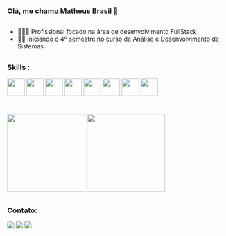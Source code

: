 ### Olá, me chamo Matheus Brasil 👋
##
- 👨🏼‍💻 Profissional focado na área de desenvolvimento FullStack
- 👨‍🎓 Iniciando o 4º semestre no curso de Análise e Desenvolvimento de Sistemas
##

### Skills :

<div>  
   <img height="40" width="40" src="https://cdn.jsdelivr.net/gh/devicons/devicon/icons/javascript/javascript-original.svg" />
   <img height="40" width="40" src="https://cdn.jsdelivr.net/gh/devicons/devicon/icons/html5/html5-original.svg" />
   <img height="40" width="40" src="https://cdn.jsdelivr.net/gh/devicons/devicon/icons/css3/css3-original.svg" />
   <img height="40" width="40" src="https://cdn.jsdelivr.net/gh/devicons/devicon/icons/spring/spring-original.svg" /> 
   <img height="40" width="40" src="https://cdn.jsdelivr.net/gh/devicons/devicon/icons/git/git-original.svg" />
   <img height="40" width="40" src="https://cdn.jsdelivr.net/gh/devicons/devicon/icons/nodejs/nodejs-original.svg" />             
   <img height="40" width="40" src="https://cdn.jsdelivr.net/gh/devicons/devicon/icons/mysql/mysql-original.svg" />   
   <img height="40" width="40" src="https://cdn.jsdelivr.net/gh/devicons/devicon/icons/java/java-original.svg" />              
</div>

#

<div>
  
<img height="180cm" src="https://github-readme-stats.vercel.app/api?username=matheus-brasil11&show_icons=true&theme=dracula">
<img height="180cm" src="https://github-readme-stats.vercel.app/api/top-langs/?username=matheus-brasil11&layout=compact&theme=dracula"
</div>

##

### Contato:

<div> 
  <a href="https://www.linkedin.com/in/matheus-brasil-silva/" target="_blank"><img src="https://img.shields.io/badge/-LinkedIn-%230077B5?style=for-the-badge&logo=linkedin&logoColor=white" target="_blank"></a> 
  <a href="mailto:matheusbrasill159@gmail.com"><img src="https://img.shields.io/badge/Gmail-D14836?style=for-the-badge&logo=gmail&logoColor=white" target="_blank"></a>
  <a href="mailto:matheus_brasil159@hotmai.com"><img src="https://img.shields.io/badge/Microsoft_Outlook-0078D4?style=for-the-badge&logo=microsoft-outlook&logoColor=white" target="_blank"></a>  
</div>

